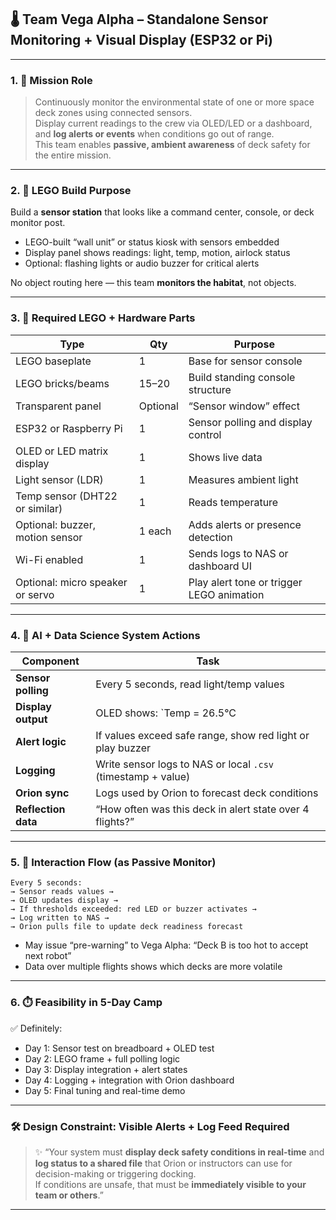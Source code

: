 
## 🌡️ Team Vega Alpha – Standalone Sensor Monitoring + Visual Display (ESP32 or Pi)

---

### 1. 🎯 **Mission Role**  
> Continuously monitor the environmental state of one or more space deck zones using connected sensors.  
Display current readings to the crew via OLED/LED or a dashboard, and **log alerts or events** when conditions go out of range.  
This team enables **passive, ambient awareness** of deck safety for the entire mission.

---

### 2. 🧱 **LEGO Build Purpose**  
Build a **sensor station** that looks like a command center, console, or deck monitor post.  
- LEGO-built “wall unit” or status kiosk with sensors embedded  
- Display panel shows readings: light, temp, motion, airlock status  
- Optional: flashing lights or audio buzzer for critical alerts

No object routing here — this team **monitors the habitat**, not objects.

---

### 3. 🧰 **Required LEGO + Hardware Parts**

| Type | Qty | Purpose |
|------|-----|---------|
| LEGO baseplate | 1 | Base for sensor console |
| LEGO bricks/beams | 15–20 | Build standing console structure |
| Transparent panel | Optional | “Sensor window” effect |
| ESP32 or Raspberry Pi | 1 | Sensor polling and display control |
| OLED or LED matrix display | 1 | Shows live data |
| Light sensor (LDR) | 1 | Measures ambient light |
| Temp sensor (DHT22 or similar) | 1 | Reads temperature |
| Optional: buzzer, motion sensor | 1 each | Adds alerts or presence detection |
| Wi-Fi enabled | 1 | Sends logs to NAS or dashboard UI |
| Optional: micro speaker or servo | 1 | Play alert tone or trigger LEGO animation

---

### 4. 🧪 **AI + Data Science System Actions**

| Component | Task |
|----------|------|
| **Sensor polling** | Every 5 seconds, read light/temp values |
| **Display output** | OLED shows: `Temp = 26.5°C | Light = 41%` |
| **Alert logic** | If values exceed safe range, show red light or play buzzer |
| **Logging** | Write sensor logs to NAS or local `.csv` (timestamp + value) |
| **Orion sync** | Logs used by Orion to forecast deck conditions |
| **Reflection data** | “How often was this deck in alert state over 4 flights?”

---

### 5. 🔁 **Interaction Flow (as Passive Monitor)**

```plaintext
Every 5 seconds:
→ Sensor reads values →
→ OLED updates display →
→ If thresholds exceeded: red LED or buzzer activates →
→ Log written to NAS →
→ Orion pulls file to update deck readiness forecast
```

- May issue “pre-warning” to Vega Alpha: “Deck B is too hot to accept next robot”
- Data over multiple flights shows which decks are more volatile

---

### 6. ⏱️ **Feasibility in 5-Day Camp**

✅ Definitely:
- Day 1: Sensor test on breadboard + OLED test
- Day 2: LEGO frame + full polling logic
- Day 3: Display integration + alert states
- Day 4: Logging + integration with Orion dashboard
- Day 5: Final tuning and real-time demo

---

### 🛠️ **Design Constraint: Visible Alerts + Log Feed Required**

> ✨ “Your system must **display deck safety conditions in real-time** and **log status to a shared file** that Orion or instructors can use for decision-making or triggering docking.  
If conditions are unsafe, that must be **immediately visible to your team or others**.”

---

